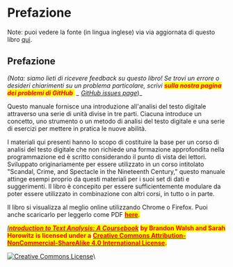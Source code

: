 # Prefazione

Note: puoi vedere la fonte (in lingua inglese) via via aggiornata di questo libro [qui](http://walshbr.com/textanalysiscoursebook/).&#x20;

## Prefazione

_(Nota: siamo lieti di ricevere feedback su questo libro! Se trovi un errore o desideri chiarimenti su un problema particolare, scrivi  <mark style="color:red;">**sulla nostra pagina dei problemi di GitHub**</mark><mark style="color:yellow;">.</mark> _ [_GitHub issues page_](https://github.com/walshbr/textanalysiscoursebook/issues)_)_

Questo manuale fornisce una introduzione all'analisi del testo digitale attraverso una serie di unità divise in tre parti. Ciacuna introduce un concetto, uno strumento o un metodo di analisi del testo digitale e una serie di esercizi per mettere in pratica le nuove abilità.&#x20;

I materiali qui presenti hanno lo scopo di costituire la base per un corso di analisi del testo digitale che non richiede una formazione approfondita nella programmazione ed è scritto considerando il punto di vista dei lettori. Sviluppato originariamente per essere utilizzato in un corso intitolato "Scandal, Crime, and Spectacle in the Nineteenth Century," questo manuale attinge esempi proprio da questi materiali per i suoi set di dati e suggerimenti. Il libro è concepito per essere sufficientemente modulare da poter essere utilizzato in combinazione con altri corsi, in tutto o in parte.&#x20;

Il libro si visualizza al meglio online utilizzando Chrome o Firefox. Puoi anche scaricarlo per leggerlo come PDF [<mark style="color:red;">**here**</mark>](https://www.gitbook.com/book/bmw9t/introduction-to-text-analysis/details)<mark style="color:red;">.</mark>

[_I<mark style="color:red;">**ntroduction to Text Analysis: A Coursebook**</mark>_](https://bmw9t.gitbooks.io/introduction-to-text-analysis/content/index.html) <mark style="color:red;">**by Brandon Walsh and Sarah Horowitz is licensed under a**</mark> [<mark style="color:red;">**Creative Commons Attribution-NonCommercial-ShareAlike 4.0 International License**</mark>](http://creativecommons.org/licenses/by-nc-sa/4.0/)<mark style="color:red;">**.**</mark>

[![Creative Commons License](https://i.creativecommons.org/l/by-nc-sa/4.0/88x31.png)](http://creativecommons.org/licenses/by-nc-sa/4.0/)\
